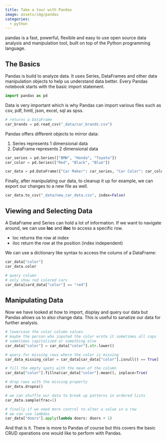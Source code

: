 ```yaml
---
title: Take a tour with Pandas
image: assets/img/pandas
categories:
  - python
---
```


pandas is a fast, powerful, flexible and easy to use open source data analysis
and manipulation tool, built on top of the Python programming language.

## The Basics

Pandas is build to analyze data. It uses Series, DataFrames and other data
manipulation objects to help us understand data better. Every Pandas notebook
starts with the basic import statement.

```python
import pandas as pd
```

Data is very important which is why Pandas can import various files such as
csv, pdf, hmtl, json, excel, sql as spss.

```python
# returns a DataFrame
car_brands = pd.read_csv("_data/car_brands.csv")
```

Pandas offers different objects to mirror data:

1. Series represents 1 dimensional data
2. DataFrame represents 2 dimensional data

```python
car_series = pd.Series(["BMW", "Honda", "Toyota"])
car_color = pd.Series(["Red", "Black", "Blue"])

car_data = pd.DataFrame({"Car Maker": car_series, "Car Color": car_color})
```

Finally, after manipulating our data, to cleanup it up for example, we can
export our changes to a new file as well.

```python
car_data.to_csv("_data/new_car_data.csv", index=False)
```

## Viewing and Selecting Data

A DataFrame and Series can hold a lot of information. If we want to navigate
around, we can use **loc** and **iloc** to access a specific row.

- loc returns the row at index
- iloc return the row at the position (index  independent)

We can use a dictionary like syntax to access the colums of a DataFrame:

```python
car_data["color"]
car_data.color

# query column
# only show red colored cars
car_data[card_data["color"] == "red"]
```

## Manipulating Data

Now we have looked at how to import, display and query our data but Pandas
allows us to also change data. This is useful to sanatize our data for further
analysis.

```python
# lowercase the color column values
# maybe the person who inputed the color wrote it sometimes all caps
# sometimes capitalized or something else
car_data["color"] = car_data["color"].str.lower()

# query for missing rows where the color is missing
car_data_missing_color = car_data[car_data["color"].isnull() == True]

# fill the empty spots with the mean of the column
car_data["color"].fillna(car_data["color"].mean(), inplace=True)

# drop rows with the missing property
car_data.dropna()

# we can shuffle our data to break up patterns in ordered lists
car_data.sample(frac=1)

# finally if we need more control to alter a value in a row
# we can use lambdas
car_data["doors"].apply(lambda doors: doors + 1)
```

And that is it. There is more to Pandas of course but this covers the basic
CRUD operations one would like to perform with Pandas.
